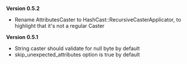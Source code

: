 **Version 0.5.2**
- Rename AttributesCaster to HashCast::RecursiveCasterApplicator, to highlight that it's not a regular Caster

**Version 0.5.1**
- String caster should validate for null byte by default
- skip_unexpected_attributes option is true by default